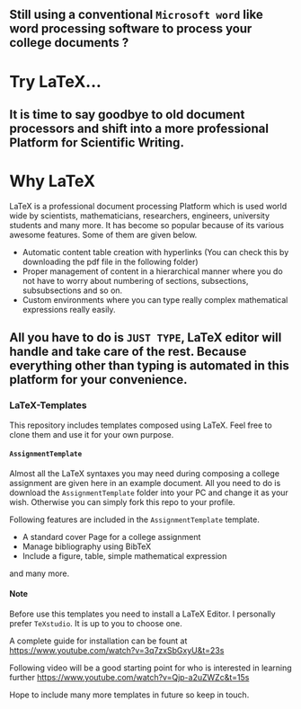 
## Still using a conventional `Microsoft word` like word processing software to process your college documents ?

# Try LaTeX...

## It is time to say goodbye to old document processors and shift into a more professional Platform for Scientific Writing.


# Why LaTeX

LaTeX is a professional document processing Platform which is used world wide by scientists, mathematicians, researchers, engineers,  university students and many more. It has become so popular because of its various awesome features. Some of them are given below.

* Automatic content table creation with hyperlinks (You can check this by downloading the pdf file in the following folder)
* Proper management of content in a  hierarchical manner where you do not have to worry about numbering of sections, subsections, subsubsections and so on.
* Custom environments where you can type really complex mathematical expressions really easily.


## All you have to do is `JUST TYPE`, LaTeX editor will handle and take care of the rest. Because everything other than typing is automated in this platform for your convenience.



### LaTeX-Templates
This repository includes templates composed using LaTeX. Feel free to clone them and use it for your own purpose.

#### `AssignmentTemplate`

 Almost all the LaTeX syntaxes you may need during composing a college assignment are given here in an example document. All you need to do is download the `AssignmentTemplate` folder into your PC and change it as your wish. Otherwise you can simply fork this repo to your profile.

Following features are included in the `AssignmentTemplate` template.

* A standard cover Page for a college assignment
* Manage bibliography using BibTeX
* Include a figure, table, simple mathematical expression

and many more.

#### Note
Before use this templates you need to install a LaTeX Editor. I personally prefer `TeXstudio`. It is up to you to choose one.

A complete guide for installation can be fount at https://www.youtube.com/watch?v=3q7zxSbGxyU&t=23s

Following video will be a good starting point for who is interested in learning further https://www.youtube.com/watch?v=Qjp-a2uZWZc&t=15s

Hope to include many more templates in future so keep in touch.
